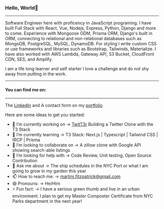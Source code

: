 ### Hello, World👋

***

Software Engineer here with proficency in JavaScript programing. 
I have built Full Stack with React, Vue, Nodejs, Express, Python, Django and more to come. Experience with Mongoose ODM, Prisma ORM, Django's built in ORM, connecting to relational and non-relational databases such as MongoDB, PostgreSQL, MySQL, DynamoDB.  For styling I write custom CSS or use frameworks and libraries such as Bootstrap, Tailwinds, Materialize. I have also worked with AWS Lambda, Gateway API, S3 Bucket, CloudFront CDN, SES, and Amplify. 

I am a life long learner and self starter I love a challenge and do not shy away from putting in the work.

***

#### You can find me on: 

***

The [LinkedIn](https://www.linkedin.com/in/martinj-fitzpatrick/) and A contact form on my [portfolio](https://martinjfitzpatrick.com/)

Here are some ideas to get you started:

- 🔭 I’m currently working on -> [TwitT3r](https://twitter-clone-nu-dusky.vercel.app/) Building a Twitter Clone with the T3 Stack
- 🌱 I’m currently learning -> T3 Stack: Next.js | Typescript | Tailwind CSS | tRCP | Prisma 
- 👯 I’m looking to collaborate on -> A zillow clone with Google API showing search-able listings
- 🤔 I’m looking for help with -> Code Review, Unit testing, Open Source Contribution
- 💬 Ask me about -> The ship schedules in the NYC Port or what I am going to grow in my garden this year
- 📫 How to reach me: -> martinj.fitzpatrick@gmail.com
- 😄 Pronouns: -> He/Him
- ⚡ Fun fact: -> I have a serious green thumb and live in an urban environment. I plan to get my Master Composter Certificate from NYC Parks department in the next year!
